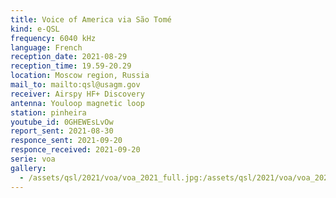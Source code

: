 ```yaml
---
title: Voice of America via São Tomé
kind: e-QSL
frequency: 6040 kHz
language: French
reception_date: 2021-08-29
reception_time: 19.59-20.29
location: Moscow region, Russia
mail_to: mailto:qsl@usagm.gov
receiver: Airspy HF+ Discovery
antenna: Youloop magnetic loop
station: pinheira
youtube_id: 0GHEWEsLvOw
report_sent: 2021-08-30
responce_sent: 2021-09-20
responce_received: 2021-09-20
serie: voa
gallery:
  - /assets/qsl/2021/voa/voa_2021_full.jpg:/assets/qsl/2021/voa/voa_2021_small.jpg
---
```

